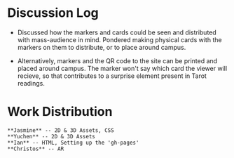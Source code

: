 # Discussion Log

- Discussed how the markers and cards could be seen and distributed with mass-audience in mind.  Pondered making physical cards with the markers on them to distribute, or to place around campus.

- Alternatively, markers and the QR code to the site can be printed and placed around campus.  The marker won't say which card the viewer will recieve, so that contributes to a surprise element present in Tarot readings.

# Work Distribution

```
**Jasmine** -- 2D & 3D Assets, CSS
**Yuchen** -- 2D & 3D Assets
**Ian** -- HTML, Setting up the 'gh-pages'
**Christos** -- AR
```
